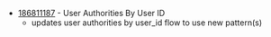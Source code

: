 - [186811187](https://www.pivotaltracker.com/story/show/186811187) - User Authorities By User ID
  - updates user authorities by user_id flow to use new pattern(s)

